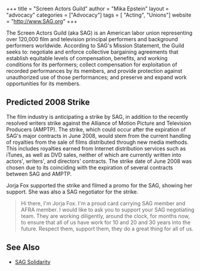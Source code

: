 +++
title = "Screen Actors Guild"
author = "Mika Epstein"
layout = "advocacy"
categories = ["Advocacy"]
tags = [ "Acting", "Unions"]
website = "http://www.SAG.org"
+++

The Screen Actors Guild (aka SAG) is an American labor union representing over 120,000 film and television principal performers and background performers worldwide. According to SAG's Mission Statement, the Guild seeks to: negotiate and enforce collective bargaining agreements that establish equitable levels of compensation, benefits, and working conditions for its performers; collect compensation for exploitation of recorded performances by its members, and provide protection against unauthorized use of those performances; and preserve and expand work opportunities for its members.

## Predicted 2008 Strike

The film industry is anticipating a strike by SAG, in addition to the recently resolved writers strike against the Alliance of Motion Picture and Television Producers (AMPTP). The strike, which could occur after the expiration of SAG's major contracts in June 2008, would stem from the current handling of royalties from the sale of films distributed through new media methods. This includes royalties earned from Internet distribution services such as iTunes, as well as DVD sales, neither of which are currently written into actors', writers', and directors' contracts. The strike date of June 2008 was chosen due to its coinciding with the expiration of several contracts between SAG and AMPTP.

Jorja Fox supported the strike and filmed a promo for the SAG, showing her support. She was also a SAG negotiator for the strike.

> Hi there, I'm Jorja Fox. I'm a proud card carrying SAG member and AFRA member. I would like to ask you to support your SAG negotiating team. They are working diligently, around the clock, for months now, to ensure that all of us have work for 10 and 20 and 30 years into the future. Respect them, support them, they do a great thing for all of us.

## See Also

* [SAG Solidarity](http://www.sag.org/files/documents/Solidarity\_Statement\_Ad.pdf)